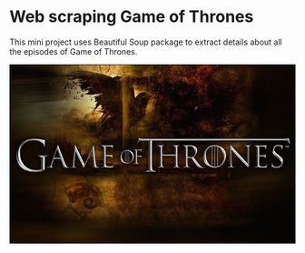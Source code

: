 # Web scraping Game of Thrones

This mini project uses Beautiful Soup package to extract details about all the episodes of Game of Thrones.

![](imgs/GOTR.jpg)
